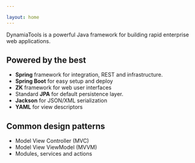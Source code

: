 ```yaml
---

layout: home
---
```


DynamiaTools is a powerful Java framework for building rapid enterprise web applications. 

## Powered by the best

- **Spring** framework for integration, REST and infrastructure.
- **Spring Boot** for easy setup and deploy
- **ZK** framework for web user interfaces 
- Standard **JPA** for default persistence layer. 
- **Jackson** for JSON/XML serialization 
- **YAML** for view descriptors

## Common design patterns
- Model View Controller (MVC)
- Model View ViewModel (MVVM)
- Modules, services and actions


